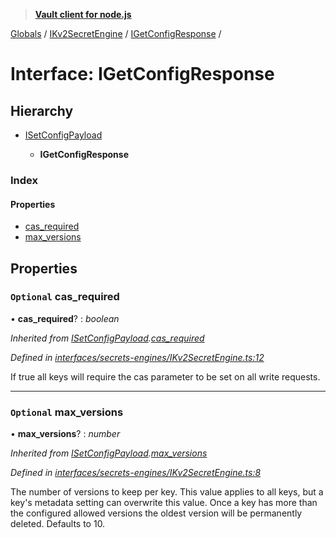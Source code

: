 > **[Vault client for node.js](../README.md)**

[Globals](../globals.md) / [IKv2SecretEngine](../modules/ikv2secretengine.md) / [IGetConfigResponse](ikv2secretengine.igetconfigresponse.md) /

# Interface: IGetConfigResponse

## Hierarchy

* [ISetConfigPayload](ikv2secretengine.isetconfigpayload.md)

  * **IGetConfigResponse**

### Index

#### Properties

* [cas_required](ikv2secretengine.igetconfigresponse.md#optional-cas_required)
* [max_versions](ikv2secretengine.igetconfigresponse.md#optional-max_versions)

## Properties

### `Optional` cas_required

• **cas_required**? : *boolean*

*Inherited from [ISetConfigPayload](ikv2secretengine.isetconfigpayload.md).[cas_required](ikv2secretengine.isetconfigpayload.md#optional-cas_required)*

*Defined in [interfaces/secrets-engines/IKv2SecretEngine.ts:12](https://github.com/theogravity/vault-tacular/blob/27041c7/src/interfaces/secrets-engines/IKv2SecretEngine.ts#L12)*

If true all keys will require the cas parameter to be set on all write requests.

___

### `Optional` max_versions

• **max_versions**? : *number*

*Inherited from [ISetConfigPayload](ikv2secretengine.isetconfigpayload.md).[max_versions](ikv2secretengine.isetconfigpayload.md#optional-max_versions)*

*Defined in [interfaces/secrets-engines/IKv2SecretEngine.ts:8](https://github.com/theogravity/vault-tacular/blob/27041c7/src/interfaces/secrets-engines/IKv2SecretEngine.ts#L8)*

The number of versions to keep per key. This value applies to all keys, but a key's metadata
setting can overwrite this value. Once a key has more than the configured allowed versions
the oldest version will be permanently deleted. Defaults to 10.